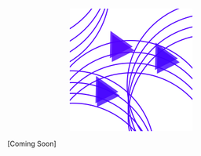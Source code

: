 <p align="center">
  <img src="https://github.com/undefined1raven/DroneBuzz/blob/80e0b7b42d6c5cb3664e46309e6b85839054102a/src/components/MainMenuDeco.svelte"></img>
</p>
[Coming Soon]
